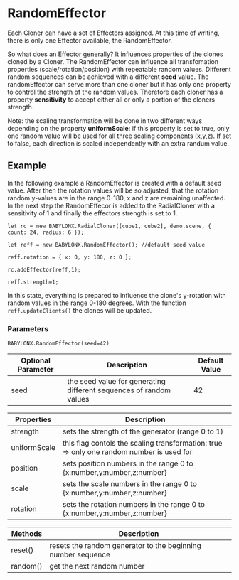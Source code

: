 # RandomEffector

Each Cloner can have a set of Effectors assigned. At this time of writing, there is only one Effector available, the RandomEffector.

So what does an Effector generally? It influences properties of the clones cloned by a Cloner. The RandomEffector can influence all transfomation properties (scale/rotation/position) with repeatable random values. Different random sequences can be achieved with a different **seed** value. The randomEffector can serve more than one cloner but it has only one property to control the strength of the random values. Therefore each cloner has a property **sensitivity** to accept either all or only a portion of the cloners strength. 

Note: the scaling transformation will be done in two different ways depending on the property **uniformScale**: if this property is set to true, only one random value will be used for all three scaling components (x,y,z). If set to false, each direction is scaled independently with an extra randum value. 

## Example

In the following example a RandomEffector is created with a default seed value. After then the rotation values will be so adjusted, that the rotation random y-values are in the range 0-180, x and z are remaining unaffected. In the next step the RandomEffecor is added to the RadialCloner with a sensitivity of 1 and finally the effectors strength is set to 1.



`let rc = new BABYLONX.RadialCloner([cube1, cube2], demo.scene, { count: 24, radius: 6 });`

`let reff = new BABYLONX.RandomEffector(); //default seed value` 

`reff.rotation = { x: 0, y: 180, z: 0 }; `

`rc.addEffector(reff,1);`

`reff.strength=1;`

In this state, everything is prepared to influence the clone's y-rotation with random values in the range 0-180 degrees. With the function `reff.updateClients()` the clones will be updated. 

### Parameters
`BABYLONX.RandomEffector(seed=42)` 

Optional Parameter | Description | Default Value
-------------------|-------------|--------------
seed | the seed value for generating different sequences of random values  | 42 

Properties | Description 
------------|-------------
strength |sets the strength of the generator (range 0 to 1)
uniformScale| this flag contols the scaling transformation: true => only one random number is used for 
position| sets position numbers in the range 0 to {x:number,y:number,z:number}
scale| sets  the scale numbers in the range 0 to {x:number,y:number,z:number} 
rotation| sets  the rotation numbers in the range 0 to {x:number,y:number,z:number}


Methods | Description 
------------|-------------
reset()| resets the random generator to the beginning number sequence 
random()| get the next random number
